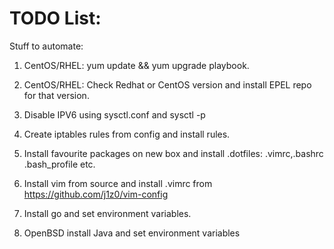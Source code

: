 TODO List:
==============

Stuff to automate:

1. CentOS/RHEL: yum update && yum upgrade playbook.

2. CentOS/RHEL: Check Redhat or CentOS version and install EPEL repo for that version.

3. Disable IPV6 using sysctl.conf and sysctl -p

4. Create iptables rules from config and install rules.

5. Install favourite packages on new box and install .dotfiles: .vimrc,.bashrc .bash_profile etc.

6. Install vim from source and install .vimrc from https://github.com/j1z0/vim-config

7. Install go and set environment variables.

8. OpenBSD install Java and set environment variables
